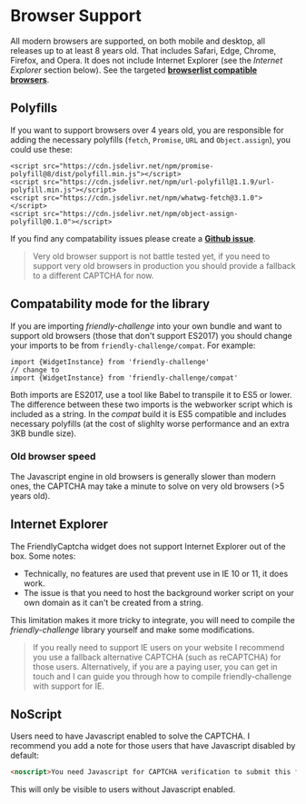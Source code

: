# Browser Support

All modern browsers are supported, on both mobile and desktop, all releases up to at least 8 years old. That includes Safari, Edge, Chrome, Firefox, and Opera. It does not include Internet Explorer (see the *Internet Explorer* section below). See the targeted [**browserlist compatible browsers**](https://browserl.ist/?q=%22since+2013%22%2C+%22not+dead%22%2C+%22not+ie+%3C%3D+11%22%2C+%22not+ie_mob+%3C%3D+11%22).

## Polyfills

If you want to support browsers over 4 years old, you are responsible for adding the necessary polyfills (`fetch`, `Promise`, `URL` and `Object.assign`), you could use these:
```
<script src="https://cdn.jsdelivr.net/npm/promise-polyfill@8/dist/polyfill.min.js"></script>
<script src="https://cdn.jsdelivr.net/npm/url-polyfill@1.1.9/url-polyfill.min.js"></script>
<script src="https://cdn.jsdelivr.net/npm/whatwg-fetch@3.1.0"></script>
<script src="https://cdn.jsdelivr.net/npm/object-assign-polyfill@0.1.0"></script>
```

If you find any compatability issues please create a [**Github issue**](https://github.com/gzuidhof/friendly-challenge/issues).

> Very old browser support is not battle tested yet, if you need to support very old browsers in production you should provide a fallback to a different CAPTCHA for now.

## Compatability mode for the library

If you are importing *friendly-challenge* into your own bundle and want to support old browsers (those that don't support ES2017) you should change your imports to be from `friendly-challenge/compat`. For example:

```
import {WidgetInstance} from 'friendly-challenge'
// change to
import {WidgetInstance} from 'friendly-challenge/compat'
```

Both imports are ES2017, use a tool like Babel to transpile it to ES5 or lower. The difference between these two imports is the webworker script which is included as a string. In the *compat* build it is ES5 compatible and includes necessary polyfills (at the cost of slighlty worse performance and an extra 3KB bundle size).

### Old browser speed
The Javascript engine in old browsers is generally slower than modern ones, the CAPTCHA may take a minute to solve on very old browsers (>5 years old).

## Internet Explorer
The FriendlyCaptcha widget does not support Internet Explorer out of the box. Some notes:
* Technically, no features are used that prevent use in IE 10 or 11, it does work.
* The issue is that you need to host the background worker script on your own domain as it can't be created from a string.

This limitation makes it more tricky to integrate, you will need to compile the *friendly-challenge* library yourself and make some modifications.
> If you really need to support IE users on your website I recommend you use a fallback alternative CAPTCHA (such as reCAPTCHA) for those users. Alternatively, if you are a paying user, you can get in touch and I can guide you through how to compile friendly-challenge with support for IE.

## NoScript
Users need to have Javascript enabled to solve the CAPTCHA. I recommend you add a note for those users that have Javascript disabled by default:
```html
<noscript>You need Javascript for CAPTCHA verification to submit this form.</noscript>
```

This will only be visible to users without Javascript enabled.
